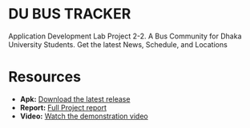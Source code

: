 # DU BUS TRACKER
Application Development Lab Project 2-2. A Bus Community for Dhaka University Students. Get the latest News, Schedule, and Locations


# Resources
- **Apk:** [Download the latest release](https://github.com/ignite312/DU-Bus-Tracker/releases/download/v1.0/DU-Bus-Tracker.apk)
- **Report:** [Full Project report](https://docs.google.com/document/d/13h2fTJc-wnMf5Zg1MVGxcOOLcPV5qF3TVWX3RiQ2o9g/edit?usp=sharing)
- **Video:** [Watch the demonstration video](https://youtu.be/xXtqRQ9cYj8)

